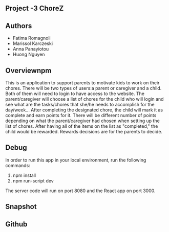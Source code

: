 ## Project -3 ChoreZ

## Authors 

- Fatima Romagnoli
- Marissol Karczeski
- Anna Panayiotou
- Huong Nguyen

## Overviewnpm

This is an application to support parents to motivate kids to work on their chores. There will be two types of users:a parent or caregiver and a child. Both of them will need to login to have access to the website. The parent/caregiver will choose a list of chores for the child who will login and see what are the tasks/chores that she/he needs to accomplish for the day/week... 
After completing the designated chore, the child will mark it as complete and earn points for it. There will be different number of points depending on what the parent/caregiver had chosen when setting up the list of chores. After having all of the items on the list as "completed," the child would be rewarded. Rewards decisions are for the parents to decide. 

## Debug 

In order to run this app in your local environment, run the following commands:
1) npm install
2) npm run-script dev

The server code will run on port 8080 and the React app on port 3000.

## Snapshot



## Github